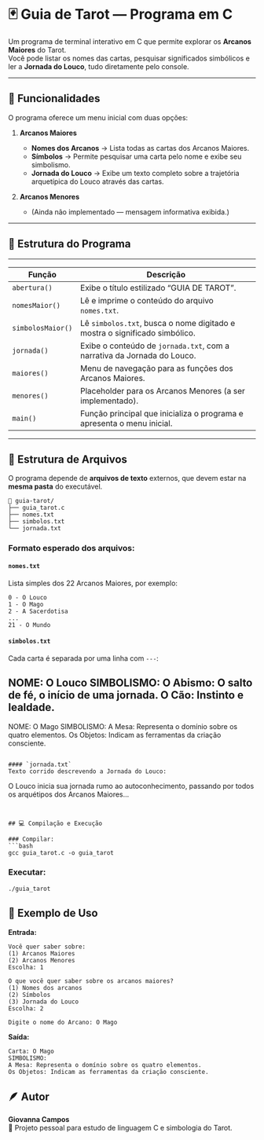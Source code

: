# 🃏 Guia de Tarot — Programa em C

Um programa de terminal interativo em C que permite explorar os **Arcanos Maiores** do Tarot.  
Você pode listar os nomes das cartas, pesquisar significados simbólicos e ler a **Jornada do Louco**, tudo diretamente pelo console.

---

## 📘 Funcionalidades

O programa oferece um menu inicial com duas opções:

1. **Arcanos Maiores**  
   - **Nomes dos Arcanos** → Lista todas as cartas dos Arcanos Maiores.  
   - **Símbolos** → Permite pesquisar uma carta pelo nome e exibe seu simbolismo.  
   - **Jornada do Louco** → Exibe um texto completo sobre a trajetória arquetípica do Louco através das cartas.  

2. **Arcanos Menores**  
   - (Ainda não implementado — mensagem informativa exibida.)

---

## 🧠 Estrutura do Programa

______________________________________________________________________________________________________
| Função                | Descrição                                                                  |
|-----------------------|----------------------------------------------------------------------------|
| `abertura()`          | Exibe o título estilizado “GUIA DE TAROT”.                                 |
| `nomesMaior()`        | Lê e imprime o conteúdo do arquivo `nomes.txt`.                            |
| `simbolosMaior()`     | Lê `simbolos.txt`, busca o nome digitado e mostra o significado simbólico. |
| `jornada()`           | Exibe o conteúdo de `jornada.txt`, com a narrativa da Jornada do Louco.    |
| `maiores()`           | Menu de navegação para as funções dos Arcanos Maiores.                     |
| `menores()`           | Placeholder para os Arcanos Menores (a ser implementado).                  |
| `main()`              | Função principal que inicializa o programa e apresenta o menu inicial.     |
______________________________________________________________________________________________________

## 📁 Estrutura de Arquivos

O programa depende de **arquivos de texto** externos, que devem estar na **mesma pasta** do executável.

```
📂 guia-tarot/
├── guia_tarot.c
├── nomes.txt
├── simbolos.txt
└── jornada.txt
```

### Formato esperado dos arquivos:

#### `nomes.txt`
Lista simples dos 22 Arcanos Maiores, por exemplo:
```
0 - O Louco
1 - O Mago
2 - A Sacerdotisa
...
21 - O Mundo
```

#### `simbolos.txt`
Cada carta é separada por uma linha com `---`:

NOME: O Louco
SIMBOLISMO:
O Abismo: O salto de fé, o início de uma jornada.
O Cão: Instinto e lealdade.
--------------------------------------------------
NOME: O Mago
SIMBOLISMO:
A Mesa: Representa o domínio sobre os quatro elementos.
Os Objetos: Indicam as ferramentas da criação consciente.
```

#### `jornada.txt`
Texto corrido descrevendo a Jornada do Louco:
```
O Louco inicia sua jornada rumo ao autoconhecimento, passando por todos os arquétipos dos Arcanos Maiores...
```


## 💻 Compilação e Execução

### Compilar:
```bash
gcc guia_tarot.c -o guia_tarot
```

### Executar:
```bash
./guia_tarot
```


## 🧩 Exemplo de Uso

**Entrada:**
```
Você quer saber sobre:
(1) Arcanos Maiores
(2) Arcanos Menores
Escolha: 1

O que você quer saber sobre os arcanos maiores?
(1) Nomes dos arcanos
(2) Símbolos
(3) Jornada do Louco
Escolha: 2

Digite o nome do Arcano: O Mago
```

**Saída:**
```
Carta: O Mago
SIMBOLISMO:
A Mesa: Representa o domínio sobre os quatro elementos.
Os Objetos: Indicam as ferramentas da criação consciente.
```



## 🪶 Autor
**Giovanna Campos**  
💫 Projeto pessoal para estudo de linguagem C e simbologia do Tarot.  